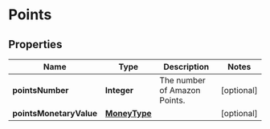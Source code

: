 # Points

## Properties
Name | Type | Description | Notes
------------ | ------------- | ------------- | -------------
**pointsNumber** | **Integer** | The number of Amazon Points. |  [optional]
**pointsMonetaryValue** | [**MoneyType**](MoneyType.md) |  |  [optional]
